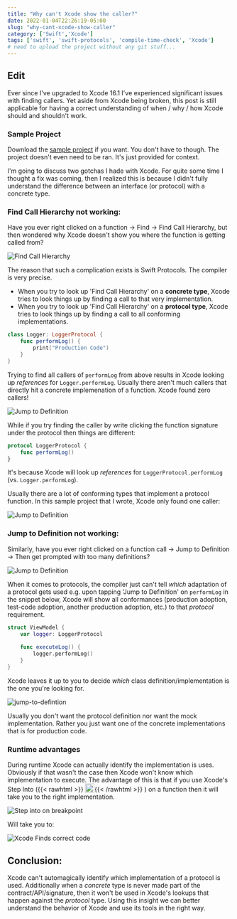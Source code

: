 ```yaml
---
title: "Why can't Xcode show the caller?"
date: 2022-01-04T22:26:19-05:00
slug: "why-cant-xcode-show-caller"
category: ['Swift','Xcode']
tags: ['swift', 'swift-protocols', 'compile-time-check', 'Xcode']
# need to upload the project without any git stuff...
---
```


## Edit

Ever since I've upgraded to Xcode 16.1 I've experienced significant issues with finding callers. Yet aside from Xcode being broken, this post is still applicable for having a correct understanding of when / why / how Xcode should and shouldn't work. 

### Sample Project
Download the [sample project](https://github.com/prohoney/xcode-cant-show-caller-sample) if you want. You don't have to though.
The project doesn't even need to be ran. It's just provided for context. 

I'm going to discuss two gotchas I hade with Xcode. For quite some time I thought a fix was coming, then I realized this is because I didn't fully understand the difference between an interface (or protocol) with a concrete type. 

### Find Call Hierarchy not working:

Have you ever right clicked on a function -> Find -> Find Call Hierarchy, but then wondered why Xcode doesn't show you where the function is getting called from? 

![Find Call Hierarchy](images/find-call-hierarchy-confusion.png "Xcode - Find Call Hierarchy doesn't show callers")

The reason that such a complication exists is Swift Protocols. The compiler is very precise. 

- When you try to look up 'Find Call Hierarchy' on a **concrete type**, Xcode tries to look things up by finding a call to that very implementation. 
- When you try to look up 'Find Call Hierarchy' on a **protocol type**, Xcode tries to look things up by finding a call to all conforming implementations. 


```swift
class Logger: LoggerProtocol {
    func performLog() {
        print("Production Code")
    }
}
```

Trying to find all callers of `performLog` from above results in Xcode looking up _references_ for `Logger.performLog`. Usually there aren't much callers that directly hit a concrete implemenation of a function. Xcode found zero callers!

![Jump to Definition](images/find-call-hierarchy-on-class.png "Xcode - Find call hierarchy on a class/concrete type, doesn't find callers")

While if you try finding the caller by write clicking the function signature under the protocol then things are different: 

```swift
protocol LoggerProtocol {
    func performLog()
}
```

It's because Xcode will look up _references_ for `LoggerProtocol.performLog` (vs. `Logger.performLog`).

Usually there are a lot of conforming types that implement a protocol function.  In this sample project that I wrote, Xcode only found one caller:

![Jump to Definition](images/find-call-hierarchy-on-protocol.png "Xcode - Find call hierarchy on a protocol type,can find callers")

### Jump to Definition not working:

Similarly, have you ever right clicked on a function call -> Jump to Definition -> Then get prompted with too many definitions?

![Jump to Definition](images/jump-to-definition-confusion.png "Xcode - Jump to Definition hell!")

When it comes to protocols, the compiler just can't tell _which_ adaptation of a protocol gets used e.g. upon tapping 'Jump to Definition' on `performLog` in the snippet below, Xcode will show all conformances (production adoption, test-code adoption, another production adoption, etc.) to that _protocol_ requirement.

```swift
struct ViewModel {
    var logger: LoggerProtocol
    
    func executeLog() {
        logger.performLog()
    }
}
```

Xcode leaves it up to you to decide _which_ class definition/implementation is the one you're looking for. 

![jump-to-defintion](images/jump-to-definition.png "Xcode - leaves it up to the developer to decide which implementation they want")

Usually you don't want the protocol definition nor want the mock implementation. Rather you just want one of the concrete implementations that is for production code.

### Runtime advantages

During runtime Xcode can actually identify the implementation is uses. Obviously if that wasn't the case then Xcode won't know which implementation to execute. The advantage of this is that if you use Xcode's Step Into ({{< rawhtml >}}
<img src="images/IB_Debug_StepInto_2x.png" alt="Step into" width="21" height="21" style="display:inline; vertical-align:bottom">{{< /rawhtml >}} ) on a function then it will take you to the right implementation.

![Step into on breakpoint](images/step-into-on-breakpoint.png "Xcode - Step into on `perfromLog` takes you to correct implementation")

Will take you to: 

![Xcode Finds correct code](images/finds-right-code.png "Xcode - found implementation")

## Conclusion: 

Xcode can't automagically identify which implementation of a protocol is used. Additionally when a _concrete_ type is never made part of the contract/API/signature, then it won't be used in Xcode's lookups that happen against the _protocol_ type. Using this insight we can better understand the behavior of Xcode and use its tools in the right way. 
